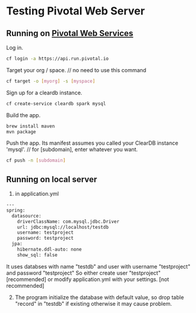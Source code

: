 # Testing Pivotal Web Server


## Running on [Pivotal Web Services][pws]

Log in.

```bash
cf login -a https://api.run.pivotal.io
```

Target your org / space. // no need to use this command

```bash
cf target -o [myorg] -s [myspace]
```

Sign up for a cleardb instance.

```bash
cf create-service cleardb spark mysql
```

Build the app.

```bash
brew install maven
mvn package
```

Push the app. Its manifest assumes you called your ClearDB instance 'mysql'.
// for [subdomain], enter whatever you want.

```bash
cf push -n [subdomain]
```

## Running on local server

1. in application.yml
```bash
---
spring:
  datasource:
    driverClassName: com.mysql.jdbc.Driver
    url: jdbc:mysql://localhost/testdb
    username: testproject
    password: testproject
  jpa:
    hibernate.ddl-auto: none
    show_sql: false

```
It uses databses with name "testdb" and user with username "testproject" and password "testproject"
So either create user "testproject" [recommended]
or modify application.yml with your settings. [not recommended]

2. The program initialize the database with default value, so drop table "record" in "testdb" if existing
otherwise it may cause problem.


[acceptance-test]:https://github.com/cloudfoundry-samples/pong_matcher_acceptance
[pws]:https://run.pivotal.io
[interaction]:https://github.com/cloudfoundry-samples/pong_matcher_rails/blob/master/README.md#interaction-instructions